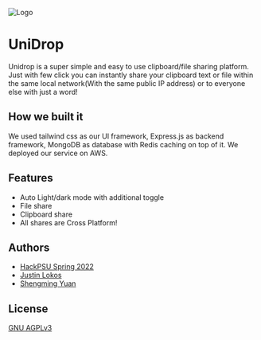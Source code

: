 ![Logo](https://www.unidrop.me/src/assets/unidrop.png)


# UniDrop

Unidrop is a super simple and easy to use clipboard/file sharing platform. Just with few click you can instantly share your clipboard text or file within the same local network(With the same public IP address) or to everyone else with just a word!



## How we built it
We used tailwind css as our UI framework, Express.js as backend framework, MongoDB as database with Redis caching on top of it. We deployed our service on AWS.
## Features

- Auto Light/dark mode with additional toggle
- File share
- Clipboard share
- All shares are Cross Platform!



## Authors

 - [HackPSU Spring 2022](https://hackpsu-spring-2022.devpost.com/)
 - [Justin Lokos](https://devpost.com/jlokos)
 - [Shengming Yuan](https://devpost.com/ssysm)


## License

[GNU AGPLv3](https://choosealicense.com/licenses/agpl-3.0/)

